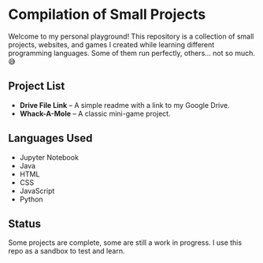 # Compilation of Small Projects

Welcome to my personal playground! This repository is a collection of small projects, websites, and games I created while learning different programming languages. Some of them run perfectly, others... not so much.😅

## Project List
- **Drive File Link** – A simple readme with a link to my Google Drive.
- **Whack-A-Mole** – A classic mini-game project.

## Languages Used
- Jupyter Notebook 
- Java 
- HTML 
- CSS 
- JavaScript 
- Python 

## Status
Some projects are complete, some are still a work in progress. I use this repo as a sandbox to test and learn.
